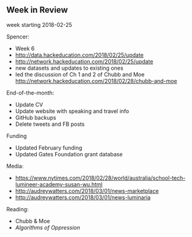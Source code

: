 ## Week in Review

week starting 2018-02-25

Spencer:
* Week 6
* http://data.hackeducation.com/2018/02/25/update
* http://network.hackeducation.com/2018/02/25/update
* new datasets and updates to existing ones
* led the discussion of Ch 1 and 2 of Chubb and Moe http://network.hackeducation.com/2018/02/28/chubb-and-moe

End-of-the-month:
* Update CV
* Update website with speaking and travel info
* GitHub backups
* Delete tweets and FB posts

Funding
* Updated February funding
* Updated Gates Foundation grant database

Media:
* https://www.nytimes.com/2018/02/28/world/australia/school-tech-lumineer-academy-susan-wu.html
* http://audreywatters.com/2018/03/01/news-marketplace
* http://audreywatters.com/2018/03/01/news-luminaria

Reading:
* Chubb & Moe
* _Algorithms of Oppression_
